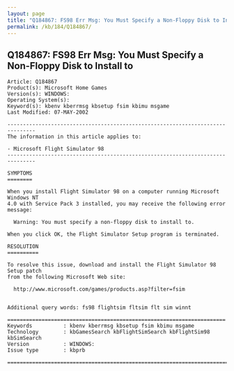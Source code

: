 ```yaml
---
layout: page
title: "Q184867: FS98 Err Msg: You Must Specify a Non-Floppy Disk to Install to"
permalink: /kb/184/Q184867/
---
```


## Q184867: FS98 Err Msg: You Must Specify a Non-Floppy Disk to Install to

	Article: Q184867
	Product(s): Microsoft Home Games
	Version(s): WINDOWS:
	Operating System(s): 
	Keyword(s): kbenv kberrmsg kbsetup fsim kbimu msgame
	Last Modified: 07-MAY-2002
	
	-------------------------------------------------------------------------------
	The information in this article applies to:
	
	- Microsoft Flight Simulator 98 
	-------------------------------------------------------------------------------
	
	SYMPTOMS
	========
	
	When you install Flight Simulator 98 on a computer running Microsoft Windows NT
	4.0 with Service Pack 3 installed, you may receive the following error message:
	
	  Warning: You must specify a non-floppy disk to install to.
	
	When you click OK, the Flight Simulator Setup program is terminated.
	
	RESOLUTION
	==========
	
	To resolve this issue, download and install the Flight Simulator 98 Setup patch
	from the following Microsoft Web site:
	
	  http://www.microsoft.com/games/products.asp?filter=fsim
	
	
	Additional query words: fs98 flightsim fltsim flt sim winnt
	
	======================================================================
	Keywords          : kbenv kberrmsg kbsetup fsim kbimu msgame 
	Technology        : kbGamesSearch kbFlightSimSearch kbFlightSim98 kbSimSearch
	Version           : WINDOWS:
	Issue type        : kbprb
	
	=============================================================================
	
